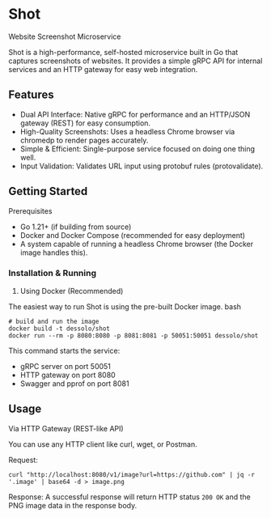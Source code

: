 # Shot
Website Screenshot Microservice

Shot is a high-performance, self-hosted microservice built in Go that captures screenshots of websites. It provides a simple gRPC API for internal services and an HTTP gateway for easy web integration.
## Features
- Dual API Interface: Native gRPC for performance and an HTTP/JSON gateway (REST) for easy consumption.
- High-Quality Screenshots: Uses a headless Chrome browser via chromedp to render pages accurately.
- Simple & Efficient: Single-purpose service focused on doing one thing well.
- Input Validation: Validates URL input using protobuf rules (protovalidate).

## Getting Started
Prerequisites

- Go 1.21+ (if building from source)
- Docker and Docker Compose (recommended for easy deployment)
- A system capable of running a headless Chrome browser (the Docker image handles this).

### Installation & Running
1. Using Docker (Recommended)

The easiest way to run Shot is using the pre-built Docker image.
bash

```shell
# build and run the image
docker build -t dessolo/shot
docker run --rm -p 8080:8080 -p 8081:8081 -p 50051:50051 dessolo/shot
```
This command starts the service:
- gRPC server on port 50051
- HTTP gateway on port 8080
- Swagger and pprof on port 8081

## Usage
Via HTTP Gateway (REST-like API)

You can use any HTTP client like curl, wget, or Postman.

Request:
```shell
curl "http://localhost:8080/v1/image?url=https://github.com" | jq -r '.image' | base64 -d > image.png
```

Response:
A successful response will return HTTP status `200 OK` and the PNG image data in the response body.
